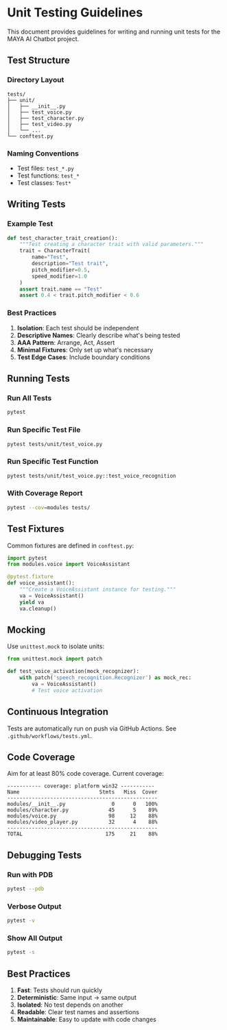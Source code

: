 # Unit Testing Guidelines

This document provides guidelines for writing and running unit tests for the MAYA AI Chatbot project.

## Test Structure

### Directory Layout
```
tests/
├── unit/
│   ├── __init__.py
│   ├── test_voice.py
│   ├── test_character.py
│   ├── test_video.py
│   └── ...
└── conftest.py
```

### Naming Conventions
- Test files: `test_*.py`
- Test functions: `test_*`
- Test classes: `Test*`

## Writing Tests

### Example Test
```python
def test_character_trait_creation():
    """Test creating a character trait with valid parameters."""
    trait = CharacterTrait(
        name="Test",
        description="Test trait",
        pitch_modifier=0.5,
        speed_modifier=1.0
    )
    assert trait.name == "Test"
    assert 0.4 < trait.pitch_modifier < 0.6
```

### Best Practices
1. **Isolation**: Each test should be independent
2. **Descriptive Names**: Clearly describe what's being tested
3. **AAA Pattern**: Arrange, Act, Assert
4. **Minimal Fixtures**: Only set up what's necessary
5. **Test Edge Cases**: Include boundary conditions

## Running Tests

### Run All Tests
```bash
pytest
```

### Run Specific Test File
```bash
pytest tests/unit/test_voice.py
```

### Run Specific Test Function
```bash
pytest tests/unit/test_voice.py::test_voice_recognition
```

### With Coverage Report
```bash
pytest --cov=modules tests/
```

## Test Fixtures

Common fixtures are defined in `conftest.py`:

```python
import pytest
from modules.voice import VoiceAssistant

@pytest.fixture
def voice_assistant():
    """Create a VoiceAssistant instance for testing."""
    va = VoiceAssistant()
    yield va
    va.cleanup()
```

## Mocking

Use `unittest.mock` to isolate units:

```python
from unittest.mock import patch

def test_voice_activation(mock_recognizer):
    with patch('speech_recognition.Recognizer') as mock_rec:
        va = VoiceAssistant()
        # Test voice activation
```

## Continuous Integration

Tests are automatically run on push via GitHub Actions. See `.github/workflows/tests.yml`.

## Code Coverage

Aim for at least 80% code coverage. Current coverage:

```
----------- coverage: platform win32 -----------
Name                          Stmts   Miss  Cover
-------------------------------------------------
modules/__init__.py               0      0   100%
modules/character.py             45      5    89%
modules/voice.py                 98     12    88%
modules/video_player.py          32      4    88%
-------------------------------------------------
TOTAL                           175     21    88%
```

## Debugging Tests

### Run with PDB
```bash
pytest --pdb
```

### Verbose Output
```bash
pytest -v
```

### Show All Output
```bash
pytest -s
```

## Best Practices

1. **Fast**: Tests should run quickly
2. **Deterministic**: Same input → same output
3. **Isolated**: No test depends on another
4. **Readable**: Clear test names and assertions
5. **Maintainable**: Easy to update with code changes
